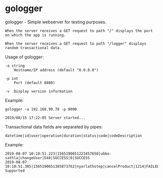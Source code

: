 # gologger

gologger - Simple webserver for testing purposes.

    When the server receives a GET request to path "/" displays the port on which the app is running.
       
    When the server receives a GET request to path "/logger" displays random transactional data.

Usage of gologger:
  
    -a string
        Hostname/IP address (default "0.0.0.0")  

    -p int
        Port (default 8080)

    -v  Display version information

Example:

    gologger -a 192.168.99.78 -p 9090

    2019/08/15 17:22:05 Server started...

Transactional data fields are separated by pipes:

    datetime|id|user|operation|duration|status|code|codeDescription

Example:

    2019-08-07 10:10:51.223|1565190651223457650|ubbo-sathla|changeUser|548|SUCCESS|0|SUCCESS
    2019-08-07 10:10:51.385|1565190651385873762|nyarlathotep|cancelProduct|1214|FAILED|440|Not Supported